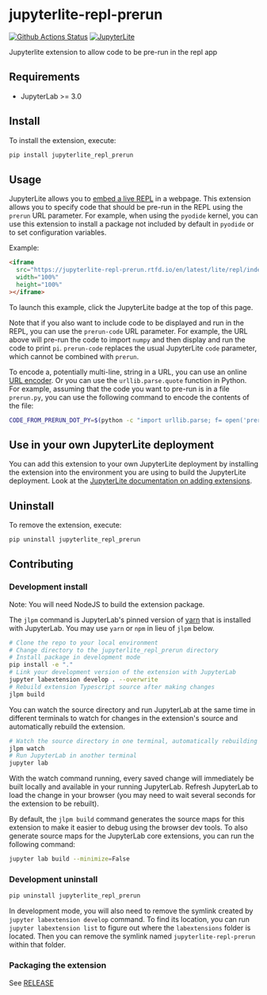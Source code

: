 # jupyterlite-repl-prerun

[![Github Actions Status](https://github.com/jobovy/jupyterlite-repl-prerun/workflows/Build/badge.svg)](https://github.com/jobovy/jupyterlite-repl-prerun/actions/workflows/build.yml)
[![JupyterLite](https://jupyterlite.rtfd.io/en/latest/_static/badge-launch.svg)](https://jupyterlite-repl-prerun.rtfd.io/en/latest/lite/repl/index.html?kernel=python&prerun=import%20numpy%20as%20np&prerun-code=print(np.pi))

Jupyterlite extension to allow code to be pre-run in the repl app

## Requirements

- JupyterLab >= 3.0

## Install

To install the extension, execute:

```bash
pip install jupyterlite_repl_prerun
```

## Usage

JupyterLite allows you to [embed a live REPL](https://jupyterlite.readthedocs.io/en/latest/quickstart/embed-repl.html) in a webpage. This extension allows you to specify code that should be pre-run in the REPL using the `prerun` URL parameter. For example, when using the `pyodide` kernel, you can use this extension to install a package not included by default in `pyodide` or to set configuration variables.

Example:

```html
<iframe
  src="https://jupyterlite-repl-prerun.rtfd.io/en/latest/lite/repl/index.html?kernel=python&prerun=import%20numpy%20as%20np&prerun-code=print(np.pi)"
  width="100%"
  height="100%"
></iframe>
```

To launch this example, click the JupyterLite badge at the top of this page.

Note that if you also want to include code to be displayed and run in the REPL, you can use the `prerun-code` URL parameter. For example, the URL above will pre-run the code to import `numpy` and then display and run the code to print `pi`. `prerun-code` replaces the usual JupyterLite `code` parameter, which cannot be combined with `prerun`.

To encode a, potentially multi-line, string in a URL, you can use an online
[URL encoder](https://www.urlencoder.org/). Or you can use the `urllib.parse.quote` function in Python. For example, assuming that the code you want to pre-run is in a file `prerun.py`, you can use the following command to encode the contents of the file:

```bash
CODE_FROM_PRERUN_DOT_PY=$(python -c "import urllib.parse; f= open('prerun.py','r'); out= [urllib.parse.quote(line,safe='')+'%0A' for line in f.readlines() if line[0] != '#']; f.close(); print(''.join(out))")
```

## Use in your own JupyterLite deployment

You can add this extension to your own JupyterLite deployment by installing
the extension into the environment you are using to build the JupyterLite
deployment. Look at the [JupyterLite documentation on adding extensions](https://jupyterlite.readthedocs.io/en/latest/howto/configure/simple_extensions.html).

## Uninstall

To remove the extension, execute:

```bash
pip uninstall jupyterlite_repl_prerun
```

## Contributing

### Development install

Note: You will need NodeJS to build the extension package.

The `jlpm` command is JupyterLab's pinned version of
[yarn](https://yarnpkg.com/) that is installed with JupyterLab. You may use
`yarn` or `npm` in lieu of `jlpm` below.

```bash
# Clone the repo to your local environment
# Change directory to the jupyterlite_repl_prerun directory
# Install package in development mode
pip install -e "."
# Link your development version of the extension with JupyterLab
jupyter labextension develop . --overwrite
# Rebuild extension Typescript source after making changes
jlpm build
```

You can watch the source directory and run JupyterLab at the same time in different terminals to watch for changes in the extension's source and automatically rebuild the extension.

```bash
# Watch the source directory in one terminal, automatically rebuilding when needed
jlpm watch
# Run JupyterLab in another terminal
jupyter lab
```

With the watch command running, every saved change will immediately be built locally and available in your running JupyterLab. Refresh JupyterLab to load the change in your browser (you may need to wait several seconds for the extension to be rebuilt).

By default, the `jlpm build` command generates the source maps for this extension to make it easier to debug using the browser dev tools. To also generate source maps for the JupyterLab core extensions, you can run the following command:

```bash
jupyter lab build --minimize=False
```

### Development uninstall

```bash
pip uninstall jupyterlite_repl_prerun
```

In development mode, you will also need to remove the symlink created by `jupyter labextension develop`
command. To find its location, you can run `jupyter labextension list` to figure out where the `labextensions`
folder is located. Then you can remove the symlink named `jupyterlite-repl-prerun` within that folder.

### Packaging the extension

See [RELEASE](RELEASE.md)
